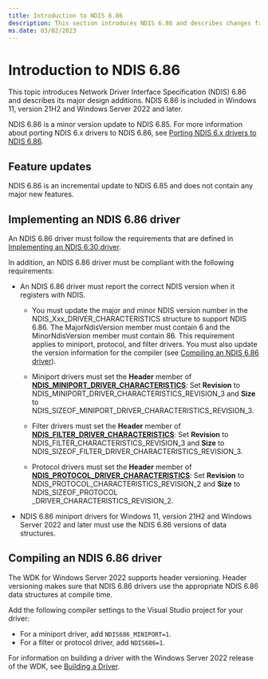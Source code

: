 ```yaml
---
title: Introduction to NDIS 6.86
description: This section introduces NDIS 6.86 and describes changes from NDIS 6.85. NDIS 6.86 is included in Windows 11, version 21H2.
ms.date: 03/02/2023
---
```


# Introduction to NDIS 6.86

This topic introduces Network Driver Interface Specification (NDIS) 6.86 and describes its major design additions. NDIS 6.86 is included in Windows 11, version 21H2 and Windows Server 2022 and later.

NDIS 6.86 is a minor version update to NDIS 6.85. For more information about porting NDIS 6.x drivers to NDIS 6.86, see [Porting NDIS 6.x drivers to NDIS 6.86](porting-ndis-6-x-drivers-to-ndis-6-86.md).

## Feature updates

NDIS 6.86 is an incremental update to NDIS 6.85 and does not contain any major new features.

## Implementing an NDIS 6.86 driver

An NDIS 6.86 driver must follow the requirements that are defined in [Implementing an NDIS 6.30 driver](implementing-an-ndis-6-30-driver.md).

In addition, an NDIS 6.86 driver must be compliant with the following requirements:

* An NDIS 6.86 driver must report the correct NDIS version when it registers with NDIS.
   
  * You must update the major and minor NDIS version number in the NDIS_Xxx_DRIVER_CHARACTERISTICS structure to support NDIS 6.86. The MajorNdisVersion member must contain 6 and the MinorNdisVersion member must contain 86. This requirement applies to miniport, protocol, and filter drivers. You must also update the version information for the compiler (see [Compiling an NDIS 6.86 driver](#compiling-an-ndis-686-driver)).

  * Miniport drivers must set the **Header** member of [**NDIS_MINIPORT_DRIVER_CHARACTERISTICS**](/windows-hardware/drivers/ddi/ndis/ns-ndis-_ndis_miniport_driver_characteristics): Set **Revision** to NDIS_MINIPORT_DRIVER_CHARACTERISTICS_REVISION_3 and **Size** to NDIS_SIZEOF_MINIPORT_DRIVER_CHARACTERISTICS_REVISION_3. 

  * Filter drivers must set the **Header** member of [**NDIS_FILTER_DRIVER_CHARACTERISTICS**](/windows-hardware/drivers/ddi/ndis/ns-ndis-_ndis_filter_driver_characteristics): Set **Revision** to NDIS_FILTER_CHARACTERISTICS_REVISION_3 and **Size** to NDIS_SIZEOF_FILTER_DRIVER_CHARACTERISTICS_REVISION_3. 

  * Protocol drivers must set the **Header** member of [**NDIS_PROTOCOL_DRIVER_CHARACTERISTICS**](/windows-hardware/drivers/ddi/ndis/ns-ndis-_ndis_protocol_driver_characteristics): Set **Revision** to NDIS_PROTOCOL_CHARACTERISTICS_REVISION_2 and **Size** to NDIS_SIZEOF_PROTOCOL _DRIVER_CHARACTERISTICS_REVISION_2.

- NDIS 6.86 miniport drivers for Windows 11, version 21H2 and Windows Server 2022 and later must use the NDIS 6.86 versions of data structures.

## Compiling an NDIS 6.86 driver

The WDK for Windows Server 2022 supports header versioning. Header versioning makes sure that NDIS 6.86 drivers use the appropriate NDIS 6.86 data structures at compile time.

Add the following compiler settings to the Visual Studio project for your driver:

- For a miniport driver, add `NDIS686_MINIPORT=1`.
- For a filter or protocol driver, add `NDIS686=1`.

For information on building a driver with the Windows Server 2022 release of the WDK, see [Building a Driver](../develop/building-a-driver.md).
